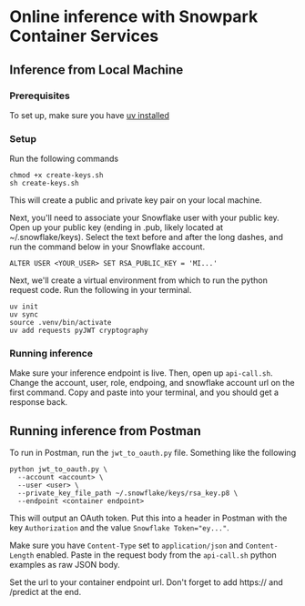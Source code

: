 # Online inference with Snowpark Container Services


## Inference from Local Machine
### Prerequisites
To set up, make sure you have [uv installed](https://docs.astral.sh/uv/getting-started/installation/)

### Setup
Run the following commands
```
chmod +x create-keys.sh 
sh create-keys.sh
```
This will create a public and private key pair on your local machine. 

Next, you'll need to associate your Snowflake user with your public key. Open up your public key (ending in .pub, likely located at ~/.snowflake/keys). Select the text before and after the long dashes, and run the command below in your Snowflake account.
```
ALTER USER <YOUR_USER> SET RSA_PUBLIC_KEY = 'MI...'
```

Next, we'll create a virtual environment from which to run the python request code. Run the following in your terminal.
```
uv init
uv sync
source .venv/bin/activate
uv add requests pyJWT cryptography
```

### Running inference
Make sure your inference endpoint is live. Then, open up `api-call.sh`. Change the account, user, role, endpoing, and snowflake account url on the first command. Copy and paste into your terminal, and you should get a response back. 


## Running inference from Postman
To run in Postman, run the `jwt_to_oauth.py` file. Something like the following
```
python jwt_to_oauth.py \
  --account <account> \
  --user <user> \
  --private_key_file_path ~/.snowflake/keys/rsa_key.p8 \
  --endpoint <container endpoint>
```
This will output an OAuth token. Put this into a header in Postman with the key `Authorization` and the value `Snowflake Token="ey..."`. 

Make sure you have `Content-Type` set to `application/json` and `Content-Length` enabled. Paste in the request body from the `api-call.sh` python examples as raw JSON body. 

Set the url to your container endpoint url. Don't forget to add https:// and /predict at the end. 